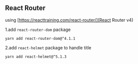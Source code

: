 ## React Router

using [https://reacttraining.com/react-router/](React Router v4)

1.add `react-router-dom` package

```
yarn add react-router-dom@^4.1.1
```

2.add `react-helmet` package to handle title

```
yarn add react-helmet@^5.1.3
```
